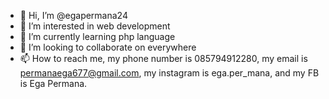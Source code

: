 - 👋 Hi, I’m @egapermana24
- 👀 I’m interested in web development
- 🌱 I’m currently learning php language
- 💞️ I’m looking to collaborate on everywhere
- 📫 How to reach me, my phone number is 085794912280, my email is permanaega677@gmail.com, my instagram is ega.per_mana, and my FB is Ega Permana.

<!---
egapermana24/egapermana24 is a ✨ special ✨ repository because its `README.md` (this file) appears on your GitHub profile.
You can click the Preview link to take a look at your changes.
--->
